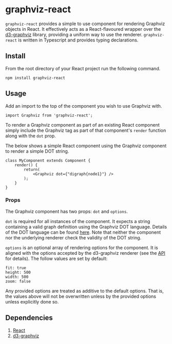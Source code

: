 # graphviz-react
`graphviz-react` provides a simple to use component for rendering Graphviz objects in React. It effectively acts as a React-flavoured wrapper over the [d3-graphviz](https://www.npmjs.com/package/d3-graphviz) library, providing a uniform way to use the renderer. `graphviz-react` is written in Typescript and provides typing declarations. 

## Install
From the root directory of your React project run the following command.
```
npm install graphviz-react
```

## Usage
Add an import to the top of the component you wish to use Graphviz with.
```
import Graphviz from 'graphviz-react';
```
To render a Graphviz component as part of an existing React component simply include the Graphviz tag as part of that component's `render` function along with the `dot` prop.

The below shows a simple React component using the Graphviz component to render a simple DOT string.
```
class MyComponent extends Component {
    render() {
        return(
            <Graphviz dot={"digraph{node1}"} />
        );
    }
}
```

### Props
The Graphviz component has two props: `dot` and `options`.

`dot` is required for all instances of the component. It expects a string containing a valid graph definition using the Graphviz DOT language. Details of the DOT language can be found [here](https://graphviz.gitlab.io/_pages/doc/info/lang.html). Note that neither the component nor the underlying renderer check the validity of the DOT string.

`options` is an optional array of rendering options for the component. It is aligned with the options accepted by the d3-graphviz renderer (see the [API](https://www.npmjs.com/package/d3-graphviz#creating-a-graphviz-renderer) for details). The follow values are set by default:
```        
fit: true
height: 500
width: 500
zoom: false
```
Any provided options are treated as additive to the default options. That is, the values above will not be overwritten unless by the provided options unless explicitly done so.

## Dependencies
1. [React](https://www.npmjs.com/package/react)
2. [d3-graphviz](https://www.npmjs.com/package/d3-graphviz)